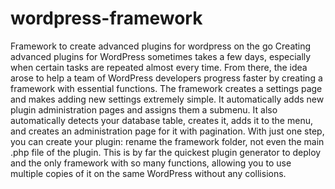 # wordpress-framework
Framework to create advanced plugins for wordpress on the go
Creating advanced plugins for WordPress sometimes takes a few days, especially when certain tasks are repeated almost every time. From there, the idea arose to help a team of WordPress developers progress faster by creating a framework with essential functions. The framework creates a settings page and makes adding new settings extremely simple. It automatically adds new plugin administration pages and assigns them a submenu. It also automatically detects your database table, creates it, adds it to the menu, and creates an administration page for it with pagination. With just one step, you can create your plugin: rename the framework folder, not even the main .php file of the plugin. This is by far the quickest plugin generator to deploy and the only framework with so many functions, allowing you to use multiple copies of it on the same WordPress without any collisions. 
